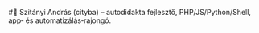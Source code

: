 #👋
Szitányi András (cityba) – autodidakta fejlesztő, PHP/JS/Python/Shell, app‑ és automatizálás‑rajongó.
